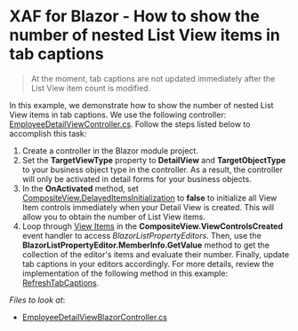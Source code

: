 # XAF for Blazor - How to show the number of nested List View items in tab captions

>At the moment, tab captions are not updated immediately after the List View item count is modified.

In this example, we demonstrate how to show the number of nested List View items in tab captions. We use the following controller: [EmployeeDetailViewController.cs](./DetailViewTabCount.Module.Blazor/Controllers/EmployeeDetailViewBlazorController.cs). Follow the steps listed below to accomplish this task:
1. Create a controller in the Blazor module project.
2. Set the **TargetViewType** property to **DetailView** and **TargetObjectType** to your business object type in the controller. As a result, the controller will only be activated in detail forms for your business objects.
3. In the **OnActivated** method, set [CompositeView.DelayedItemsInitialization](https://docs.devexpress.com/eXpressAppFramework/DevExpress.ExpressApp.CompositeView.DelayedItemsInitialization) to **false** to initialize all View Item controls immediately when your Detail View is created. This will allow you to obtain the number of List View items.
8. Loop through [View Items](https://docs.devexpress.com/eXpressAppFramework/112612/concepts/ui-construction/view-items) in the **CompositeView.ViewControlsCreated** event handler to access *BlazorListPropertyEditors*. Then, use the **BlazorListPropertyEditor.MemberInfo.GetValue** method to get the collection of the editor's items and evaluate their number. Finally, update tab captions in your editors accordingly. For more details, review the implementation of the following method in this example: [RefreshTabCaptions](./DetailViewTabCount.Module.Blazor/Controllers/EmployeeDetailViewBlazorController.cs#L27).

<!-- default file list -->
*Files to look at*:

* [EmployeeDetailViewBlazorController.cs](./DetailViewTabCount.Module.Blazor/Controllers/EmployeeDetailViewBlazorController.cs)
<!-- default file list end -->
